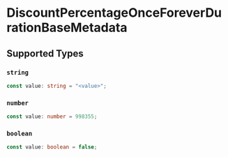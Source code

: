 # DiscountPercentageOnceForeverDurationBaseMetadata


## Supported Types

### `string`

```typescript
const value: string = "<value>";
```

### `number`

```typescript
const value: number = 998355;
```

### `boolean`

```typescript
const value: boolean = false;
```


